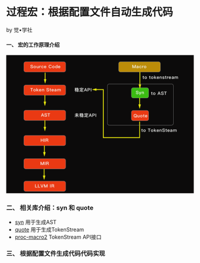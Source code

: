 # 过程宏：根据配置文件自动生成代码

by 觉•学社

#### 一、 宏的工作原理介绍

![img](docs/imgs/proc_macro.png)


### 二、 相关库介绍：syn 和 quote

- [syn]() 用于生成AST
- [quote]() 用于生成TokenStream
- [proc-macro2]() TokenStream API接口

### 三、 根据配置文件生成代码代码实现

